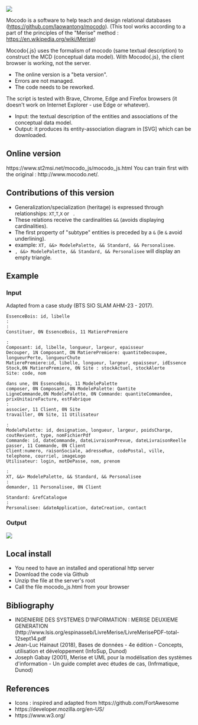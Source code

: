 ![](https://www.st2msi.net/img/mocodo_js.svg)

Mocodo is a software to help teach and design relational databases (https://github.com/laowantong/mocodo).
(This tool works according to a part of the principles of the "Merise" method : https://en.wikipedia.org/wiki/Merise)

Mocodo{.js} uses the formalism of mocodo (same textual description) to construct the MCD (conceptual data model). With Mocodo{.js}, the client browser is working, not the server.
- The online version is a "beta version".
- Errors are not managed.
- The code needs to be reworked.

The script is tested with Brave, Chrome, Edge and Firefox browsers (it doesn't work on Internet Explorer - use Edge or whatever).
- Input: the textual description of the entities and associations of the conceptual data model.
- Output: it produces its entity-association diagram in [SVG] which can be downloaded.
<h2>Online version</h2>
https://www.st2msi.net/mocodo_js/mocodo_js.html
You can train first with the original : http://www.mocodo.net/.
<h2>Contributions of this version</h2>
<ul>
    <li>Generalization/specialization (heritage) is expressed through relationships: <code>XT</code>,<code>T</code>,<code>X</code> or <code> </code>.</li>
    <li>These relations receive the cardinalities <code>&&</code> (avoids displaying cardinalities).</li>
    <li>The first property of "subtype" entities is preceded by a <code>&</code> (le <code>&</code> avoid underlining).</li>
    <li>example: <code>XT, &&> ModelePalette, && Standard, && Personalisee</code>.</li>
    <li><code>, &&> ModelePalette, && Standard, && Personalisee</code> will display an empty triangle.</li>
</ul>
<h2>Example</h2>
<h3>Input</h3>
Adapted from a case study (BTS SIO SLAM AHM-23 - 2017).

    EssenceBois: id, libelle
    :
    :
    Constituer, 0N EssenceBois, 11 MatierePremiere

    :
    Composant: id, libelle, longueur, largeur, epaisseur
    Decouper, 1N Composant, ON MatierePremiere: quantiteDecoupee, longueurPerte, longueurChute
    MatierePremiere:id, libelle, longueur, largeur, epaisseur, idEssence
    Stock,0N MatierePremiere, 0N Site : stockActuel, stockAlerte
    Site: code, nom

    dans une, 0N EssenceBois, 11 ModelePalette
    composer, 0N Composant, 0N ModelePalette: Qantite
    LigneCommande,0N ModelePalette, 0N Commande: quantiteCommandee, prixUnitaireFacture, estFabrique
    :
    associer, 11 Client, 0N Site
    travailler, 0N Site, 11 Utilisateur

    : 
    ModelePalette: id, designation, longueur, largeur, poidsCharge, coutRevient, type, nomFichierPdf
    Commande: id, dateCommande, dateLivraisonPrevue, dateLivraisonReelle
    passer, 11 Commande, 0N Client
    Client:numero, raisonSociale, adresseRue, codePostal, ville, telephone, courriel, imageLogo
    Utilisateur: login, motDePasse, nom, prenom

    :
    XT, &&> ModelePalette, && Standard, && Personalisee
    :
    demander, 11 Personalisee, 0N Client

    Standard: &refCatalogue
    :
    Personalisee: &dateApplication, dateCreation, contact
<h3>Output</h3>

![](https://www.st2msi.net/img/AHM-23.svg)

<h2>Local install</h2>
<ul>
    <li>You need to have an installed and operational http server</li>
    <li>Download the code via Github</li>
    <li>Unzip the file at the server's root</li>
    <li>Call the file mocodo_js.html from your browser</li>
</ul>
<h2>Bibliography</h2>
<ul>
    <li>INGENIERIE DES SYSTEMES D’INFORMATION : MERISE DEUXIEME GENERATION (http://www.lsis.org/espinasseb/LivreMerise/LivreMerisePDF-total-12sept14.pdf</li>
    <li>Jean-Luc Hainaut (2018), Bases de données - 4e édition - Concepts, utilisation et développement (InfoSup, Dunod)</li>
    <li>Joseph Gabay (2001), Merise et UML pour la modélisation des systèmes d'information - Un guide complet avec études de cas, (Infrmatique, Dunod)</li>
</ul>
<h2>References</h2>
<ul>
    <li>Icons : inspired and adapted from https://github.com/FortAwesome</li>
    <li>https://developer.mozilla.org/en-US/</li>
    <li>https://www.w3.org/</li>
</ul>
